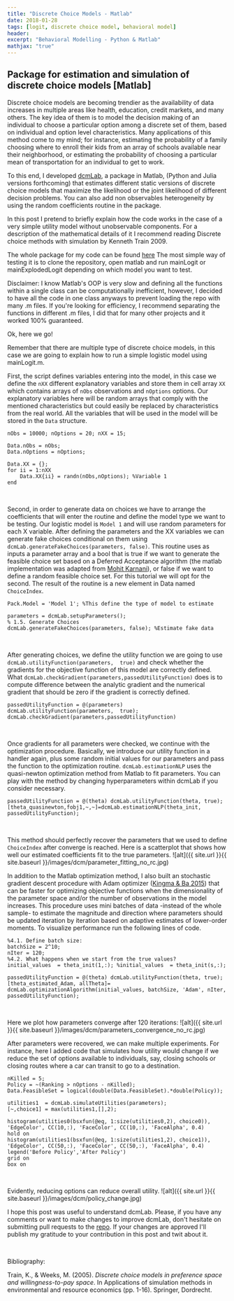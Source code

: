 ```yaml
---
title: "Discrete Choice Models - Matlab"
date: 2018-01-28
tags: [logit, discrete choice model, behavioral model]
header:
excerpt: "Behavioral Modelling - Python & Matlab"
mathjax: "true"
---
```



## Package for estimation and simulation of discrete choice models [Matlab]


Discrete choice models are becoming trendier as the availability of data increases in multiple areas like health, education, credit markets, and many others. The key idea of them is to model the decision making of an individual to choose a particular option among a discrete set of them, based on individual and option level characteristics. Many applications of this method come to my mind; for instance, estimating the probability of a family choosing where to enroll their kids from an array of schools available near their neighborhood, or estimating the probability of choosing a particular mean of transportation for an individual to get to work.

<!-- *italics* -->

To this end, I developed [dcmLab](https://github.com/FrancoCalle/DiscreteChoiceModels/tree/master/matlab), a package in Matlab, (Python and Julia versions forthcoming) that estimates different static versions of discrete choice models that maximize the likelihood or the joint likelihood of different decision problems. You can also add non observables heterogeneity by using the random coefficients routine in the package.

In this post I pretend to briefly explain how the code works in the case of a very simple utility model without unobservable components. For a description of the mathematical details of it I recommend reading Discrete choice methods with simulation by Kenneth Train 2009.

The whole package for my code can be found [here](https://github.com/FrancoCalle/DiscreteChoiceModels/tree/master/matlab)
The most simple way of testing it is to clone the repository, open matlab and run mainLogit or mainExplodedLogit depending on which model you want to test.

Disclaimer: I know Matlab's OOP is very slow and defining all the functions within a single class can be computationally inefficient, however, I decided to have all the code in one class anyways to prevent loading the repo with many .m files. If you're looking for efficiency, I recommend separating the functions in different .m files, I did that for many other projects and it worked 100% guaranteed.

Ok, here we go!

Remember that there are multiple type of discrete choice models, in this case we are going to explain how to run a simple logistic model using mainLogit.m.

First, the script defines variables entering into the model, in this case we define the `nXX` different explanatory variables and store them in cell array `XX` which contains arrays of `nObs` observations and `nOptions` options. Our explanatory variables here will be random arrays that comply with the mentioned characteristics but could easily be replaced by characteristics from the real world. All the variables that will be used in the model will be stored in the `Data` structure.

```
nObs = 10000; nOptions = 20; nXX = 15;

Data.nObs = nObs;
Data.nOptions = nOptions;

Data.XX = {};
for ii = 1:nXX
    Data.XX{ii} = randn(nObs,nOptions); %Variable 1
end
```

<p>&nbsp;</p>

Second, in order to generate data on choices we have to arrange the coefficients that will enter the routine and define the model type we want to be testing. Our logistic model is  `Model 1` and will use random parameters for each X variable. After defining the parameters and the XX variables we can generate fake choices conditional on them using `dcmLab.generateFakeChoices(parameters, false)`. This routine uses as inputs a parameter array and a bool that is true if we want to generate the feasible choice set based on a Deferred Acceptance algorithm (the matlab implementation was adapted from [Mohit Karnani](https://github.com/mohitkarnani)), or false if we want to define a random feasible choice set. For this tutorial we will opt for the second. The result of the routine is a new element in Data named `ChoiceIndex`.

```
Pack.Model = 'Model 1'; %This define the type of model to estimate

parameters = dcmLab.setupParameters();
% 1.5. Generate Choices
dcmLab.generateFakeChoices(parameters, false); %Estimate fake data
```

<p>&nbsp;</p>


After generating choices, we define the utility function we are going to use `dcmLab.utilityFunction(parameters,  true)` and check whether the gradients for the objective function of this model are correctly defined. What `dcmLab.checkGradient(parameters,passedUtilityFunction)` does is to compute difference between the analytic gradient and the numerical gradient that should be zero if the gradient is correctly defined.

```
passedUtilityFunction = @(parameters) dcmLab.utilityFunction(parameters,  true);
dcmLab.checkGradient(parameters,passedUtilityFunction)
```

<p>&nbsp;</p>

Once gradients for all parameters were checked, we continue with the optimization procedure. Basically, we introduce our utility function in a handler again, plus some random initial values for our parameters and pass the function to the optimization routine. `dcmLab.estimationNLP` uses the quasi-newton optimization method from Matlab to fit parameters. You can play with the method by changing hyperparameters within dcmLab if you consider necessary.

```
passedUtilityFunction = @(theta) dcmLab.utilityFunction(theta, true);
[theta_quasinewton,fobj1,~,~]=dcmLab.estimationNLP(theta_init, passedUtilityFunction);
```

<p>&nbsp;</p>

This method should perfectly recover the parameters that we used to define `ChoiceIndex` after converge is reached. Here is a scatterplot that shows how well our estimated coefficients fit to the true parameters.
![alt]({{ site.url }}{{ site.baseurl }}/images/dcm/parameter_fitting_no_rc.jpg)

In addition to the Matlab optimization method, I also built an stochastic gradient descent procedure with Adam optimizer ([Kingma & Ba 2015](https://arxiv.org/abs/1412.6980)) that can be faster for optimizing objective functions when the dimensionality of the parameter space and/or the number of observations in the model increases. This procedure uses mini batches of data -instead of the whole sample- to estimate the magnitude and direction where parameters should be updated iteration by iteration based on adaptive estimates of lower-order moments. To visualize performance run the following lines of code.

```
%4.1. Define batch size:
batchSize = 2^10;
nIter = 120;
%4.2. What happens when we start from the true values?
initial_values  = theta_init(1,:); %initial_values  = theta_init(s,:);

passedUtilityFunction = @(theta) dcmLab.utilityFunction(theta, true);
[theta_estimated_Adam, allTheta]= dcmLab.optimizationAlgorithm(initial_values, batchSize, 'Adam', nIter, passedUtilityFunction);
```
<p>&nbsp;</p>


Here we plot how parameters converge after 120 iterations:
![alt]({{ site.url }}{{ site.baseurl }}/images/dcm/parameters_convergence_no_rc.jpg)

After parameters were recovered, we can make multiple experiments. For instance, here I added code that simulates how utility would change if we reduce the set of options available to individuals, say, closing schools or closing routes where a car can transit to go to a destination.

```
nKilled = 5;
Policy = ~(Ranking > nOptions - nKilled);
Data.FeasibleSet = logical(double(Data.FeasibleSet).*double(Policy));

utilities1  = dcmLab.simulateUtilities(parameters);
[~,choice1] = max(utilities1,[],2);

histogram(utilities0(bsxfun(@eq, 1:size(utilities0,2), choice0)), 'EdgeColor', CC(10,:), 'FaceColor', CC(10,:), 'FaceAlpha', 0.4)
hold on
histogram(utilities1(bsxfun(@eq, 1:size(utilities1,2), choice1)), 'EdgeColor', CC(50,:), 'FaceColor', CC(50,:), 'FaceAlpha', 0.4)
legend('Before Policy','After Policy')
grid on
box on
```

<p>&nbsp;</p>

Evidently, reducing options can reduce overall utility.
![alt]({{ site.url }}{{ site.baseurl }}/images/dcm/policy_change.jpg)

I hope this post was useful to understand dcmLab. Please, if you have any comments or want to make changes to improve dcmLab, don't hesitate on submitting pull requests to the [repo](https://github.com/FrancoCalle/DiscreteChoiceModels). If your changes are approved I'll publish my gratitude to your contribution in this post and twit about it.

<p>&nbsp;</p>

Bibliography:

Train, K., & Weeks, M. (2005). <em>Discrete choice models in preference space and willingness-to-pay space</em>. In Applications of simulation methods in environmental and resource economics (pp. 1-16). Springer, Dordrecht.

<!-- Python code block:
```python
    import numpy as np

    def test_function(x, y):
      z = np.sum(x,y)
      return z
``` -->
